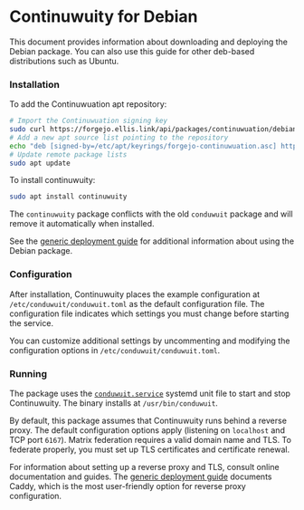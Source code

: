 # Continuwuity for Debian

This document provides information about downloading and deploying the Debian package. You can also use this guide for other deb-based distributions such as Ubuntu.

### Installation

To add the Continuwuation apt repository:
```bash
# Import the Continuwuation signing key
sudo curl https://forgejo.ellis.link/api/packages/continuwuation/debian/repository.key -o /etc/apt/keyrings/forgejo-continuwuation.asc
# Add a new apt source list pointing to the repository
echo "deb [signed-by=/etc/apt/keyrings/forgejo-continuwuation.asc] https://forgejo.ellis.link/api/packages/continuwuation/debian $(lsb_release -sc) stable" | sudo tee -a /etc/apt/sources.list.d/continuwuation.list
# Update remote package lists
sudo apt update
```

To install continuwuity:
```bash
sudo apt install continuwuity
```
The `continuwuity` package conflicts with the old `conduwuit` package and will remove it automatically when installed.

See the [generic deployment guide](../deploying/generic.md) for additional information about using the Debian package.

### Configuration

After installation, Continuwuity places the example configuration at `/etc/conduwuit/conduwuit.toml` as the default configuration file. The configuration file indicates which settings you must change before starting the service.

You can customize additional settings by uncommenting and modifying the configuration options in `/etc/conduwuit/conduwuit.toml`.

### Running

The package uses the [`conduwuit.service`](../configuration/examples.md#example-systemd-unit-file) systemd unit file to start and stop Continuwuity. The binary installs at `/usr/bin/conduwuit`.

By default, this package assumes that Continuwuity runs behind a reverse proxy. The default configuration options apply (listening on `localhost` and TCP port `6167`). Matrix federation requires a valid domain name and TLS. To federate properly, you must set up TLS certificates and certificate renewal.

For information about setting up a reverse proxy and TLS, consult online documentation and guides. The [generic deployment guide](../deploying/generic.md#setting-up-the-reverse-proxy) documents Caddy, which is the most user-friendly option for reverse proxy configuration.
